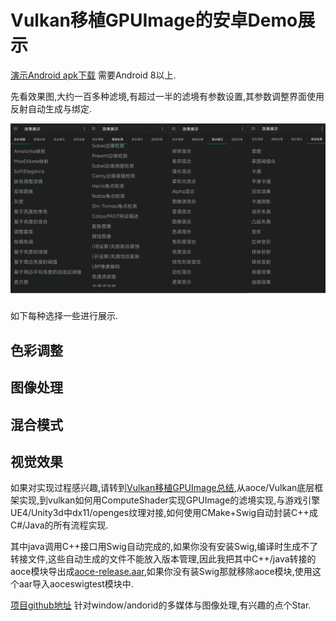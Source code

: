 # Vulkan移植GPUImage的安卓Demo展示

[演示Android apk下载](https://github.com/xxxzhou/aoce_thirdparty/blob/main/aoceswigtest-release.apk) 需要Android 8以上.

先看效果图,大约一百多种滤境,有超过一半的滤境有参数设置,其参数调整界面使用反射自动生成与绑定.

![avatar](../images/layers_demo.png "滤境目录")

如下每种选择一些进行展示.

## 色彩调整

## 图像处理

## 混合模式

## 视觉效果

如果对实现过程感兴趣,请转到[Vulkan移植GPUImage总结](Vulkan移植GPUImage总结.md),从aoce/Vulkan底层框架实现,到vulkan如何用ComputeShader实现GPUImage的滤境实现,与游戏引擎UE4/Unity3d中dx11/openges纹理对接,如何使用CMake+Swig自动封装C++成C#/Java的所有流程实现.

其中java调用C++接口用Swig自动完成的,如果你没有安装Swig,编译时生成不了转接文件,这些自动生成的文件不能放入版本管理,因此我把其中C++/java转接的aoce模块导出成[aoce-release.aar](https://github.com/xxxzhou/aoce_thirdparty/blob/main/aoce-release.aar),如果你没有装Swig那就移除aoce模块,使用这个aar导入aoceswigtest模块中.

[项目github地址](https://github.com/xxxzhou/aoce) 针对window/andorid的多媒体与图像处理,有兴趣的点个Star.
